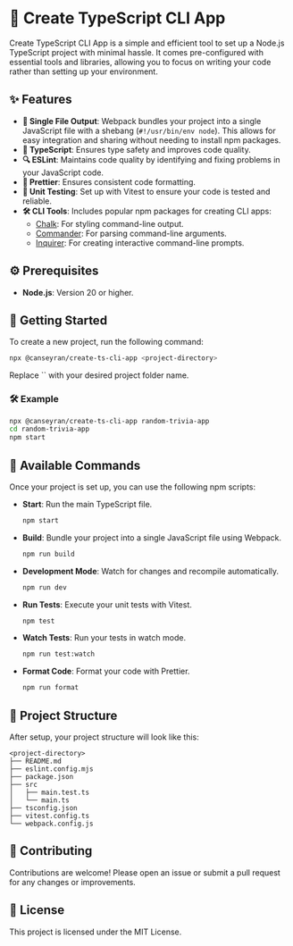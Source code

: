 # 🚀 Create TypeScript CLI App

Create TypeScript CLI App is a simple and efficient tool to set up a Node.js TypeScript project with minimal hassle. It comes pre-configured with essential tools and libraries, allowing you to focus on writing your code rather than setting up your environment.

## ✨ Features

- **📁 Single File Output**: Webpack bundles your project into a single JavaScript file with a shebang (`#!/usr/bin/env node`). This allows for easy integration and sharing without needing to install npm packages.
- **🔷 TypeScript**: Ensures type safety and improves code quality.
- **🔍 ESLint**: Maintains code quality by identifying and fixing problems in your JavaScript code.
- **💅 Prettier**: Ensures consistent code formatting.
- **🧪 Unit Testing**: Set up with Vitest to ensure your code is tested and reliable.
- **🛠️ CLI Tools**: Includes popular npm packages for creating CLI apps:
  - [Chalk](https://www.npmjs.com/package/chalk): For styling command-line output.
  - [Commander](https://www.npmjs.com/package/commander): For parsing command-line arguments.
  - [Inquirer](https://www.npmjs.com/package/inquirer): For creating interactive command-line prompts.

## ⚙️ Prerequisites

- **Node.js**: Version 20 or higher.

## 🚀 Getting Started

To create a new project, run the following command:

```sh
npx @canseyran/create-ts-cli-app <project-directory>
```

Replace \`<project-directory>\` with your desired project folder name.

### 🛠️ Example

```sh
npx @canseyran/create-ts-cli-app random-trivia-app
cd random-trivia-app
npm start
```

## 📜 Available Commands

Once your project is set up, you can use the following npm scripts:

- **Start**: Run the main TypeScript file.
  ```sh
  npm start
  ```

- **Build**: Bundle your project into a single JavaScript file using Webpack.
  ```sh
  npm run build
  ```

- **Development Mode**: Watch for changes and recompile automatically.
  ```sh
  npm run dev
  ```

- **Run Tests**: Execute your unit tests with Vitest.
  ```sh
  npm test
  ```

- **Watch Tests**: Run your tests in watch mode.
  ```sh
  npm run test:watch
  ```

- **Format Code**: Format your code with Prettier.
  ```sh
  npm run format
  ```

## 📂 Project Structure

After setup, your project structure will look like this:

```
<project-directory>
├── README.md
├── eslint.config.mjs
├── package.json
├── src
│   ├── main.test.ts
│   └── main.ts
├── tsconfig.json
├── vitest.config.ts
└── webpack.config.js
```

## 🤝 Contributing

Contributions are welcome! Please open an issue or submit a pull request for any changes or improvements.

## 📄 License

This project is licensed under the MIT License.
